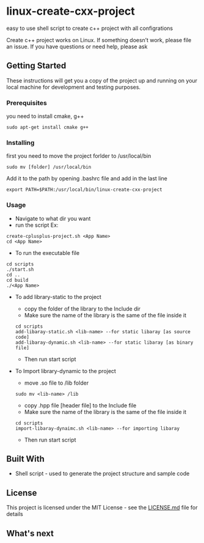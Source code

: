 # linux-create-cxx-project
easy to use shell script to create c++ project with all configrations


Create c++ project  works on Linux.
If something doesn’t work, please file an issue.
If you have questions or need help, please ask

## Getting Started

These instructions will get you a copy of the project up and running on your local machine for development and testing purposes.


### Prerequisites

you need to install cmake, g++

```
sudo apt-get install cmake g++
```

### Installing

first you need to move the project forlder to /usr/local/bin

```
sudo mv [folder] /usr/local/bin
```

Add it to the path by
opening .bashrc file and
add in the last line
```
export PATH=$PATH:/usr/local/bin/linux-create-cxx-project
```

### Usage
* Navigate to what dir you want
* run the script Ex:
```
create-cplusplus-project.sh <App Name>
cd <App Name>
```
* To run the executable file
```
cd scripts
./start.sh
cd ..
cd build
./<App Name>
```
* To add library-static to the project
  * copy the folder of the library to the Include dir
  * Make sure the name of the library is the same of the file inside it
  ```
  cd scripts
  add-libaray-static.sh <lib-name> --for static libaray [as source code]
  add-libaray-dynamic.sh <lib-name> --for static libaray [as binary file]
  ```
  * Then run start script
  
* To Import library-dynamic to the project
  * move .so file to /lib folder
  ```
  sudo mv <lib-name> /lib
  ```
  * copy .hpp file [header file] to the Include file
  * Make sure the name of the library is the same of the file inside it
  ```
  cd scripts
  import-libaray-dynaimc.sh <lib-name> --for importing libaray
  ```
  * Then run start script
  
## Built With

* Shell script - used to generate the project structure and sample code


## License

This project is licensed under the MIT License - see the [LICENSE.md](LICENSE) file for details

## What's next
